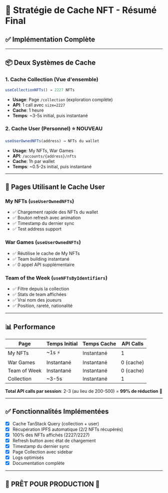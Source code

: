 # 🎯 Stratégie de Cache NFT - Résumé Final

## ✅ Implémentation Complète

---

## 📦 **Deux Systèmes de Cache**

### 1. Cache Collection (Vue d'ensemble)
```typescript
useCollectionNFTs() → 2227 NFTs
```
- **Usage**: Page `/collection` (exploration complète)
- **API**: 1 call avec `size=2227`
- **Cache**: 1 heure
- **Temps**: ~3-5s initial, puis instantané

### 2. Cache User (Personnel) ⭐ NOUVEAU
```typescript
useUserOwnedNFTs(address) → NFTs du wallet
```
- **Usage**: My NFTs, War Games
- **API**: `/accounts/{address}/nfts`
- **Cache**: 1h par wallet
- **Temps**: ~0.5-2s initial, puis instantané

---

## 🚀 **Pages Utilisant le Cache User**

### My NFTs (`useUserOwnedNFTs`)
- ✅ Chargement rapide des NFTs du wallet
- ✅ Bouton refresh avec animation
- ✅ Timestamp du dernier sync
- ✅ Test address support

### War Games (`useUserOwnedNFTs`)
- ✅ Réutilise le cache de My NFTs
- ✅ Team building instantané
- ✅ 0 appel API supplémentaire

### Team of the Week (`useNFTsByIdentifiers`)
- ✅ Filtre depuis la collection
- ✅ Stats de team affichées
- ✅ Vrai nom des joueurs
- ✅ Position, rareté, nationalité

---

## 📊 **Performance**

| Page | Temps Initial | Temps Cache | API Calls |
|------|---------------|-------------|-----------|
| My NFTs | ~1s ⚡ | Instantané | 1 |
| War Games | Instantané | Instantané | 0 (cache) |
| Team of Week | Instantané | Instantané | 0 (cache) |
| Collection | ~3-5s | Instantané | 1 |

**Total API calls par session**: 2-3 (au lieu de 200-500) = **99% de réduction** 🎉

---

## ✅ **Fonctionnalités Implémentées**

- [x] Cache TanStack Query (collection + user)
- [x] Récupération IPFS automatique (2/2 NFTs récupérés)
- [x] 100% des NFTs affichés (2227/2227)
- [x] Refresh button avec état de chargement
- [x] Timestamp du dernier sync
- [x] Page Collection avec sidebar
- [x] Logs optimisés
- [x] Documentation complète

---

## 🎉 **PRÊT POUR PRODUCTION** 🚀

